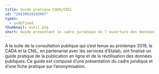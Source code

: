 ```yaml
---
title: Guide pratique CADA/CNIL
id: "20230924193907"
types:
  - undefined
thumbnail: outil.png
short: Guide présentant le cadre juridique de l'ouverture des données
---
```


À la suite de la consultation publique qui s’est tenue au printemps 2019, la CADA et la CNIL, en partenariat avec les services d’Etalab, ont finalisé un guide pratique de la publication en ligne et de la réutilisation des données publiques. Ce guide est composé d’une présentation du cadre juridique et d’une fiche pratique sur l’anonymisation.